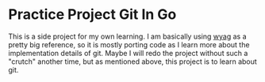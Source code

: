# Practice Project Git In Go

This is a side project for my own learning. I am basically using [wyag](https://wyag.thb.lt/)
as a pretty big reference, so it is mostly porting code as I learn more about the implementation
details of git. Maybe I will redo the project without such a "crutch" another time, but as
mentioned above, this project is to learn about git.
